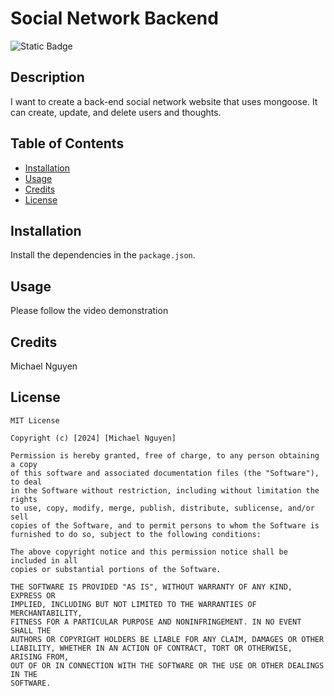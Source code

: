 # Social Network Backend
![Static Badge](https://img.shields.io/badge/license-MIT-blue)

## Description
I want to create a back-end social network website that uses mongoose. It can create, update, and delete users and thoughts. 

## Table of Contents

- [Installation](#installation)
- [Usage](#usage)
- [Credits](#credits)
- [License](#license)


## Installation
Install the dependencies in the `package.json`.


## Usage

Please follow the video demonstration 

## Credits

Michael Nguyen


## License
```
MIT License

Copyright (c) [2024] [Michael Nguyen]

Permission is hereby granted, free of charge, to any person obtaining a copy
of this software and associated documentation files (the "Software"), to deal
in the Software without restriction, including without limitation the rights
to use, copy, modify, merge, publish, distribute, sublicense, and/or sell
copies of the Software, and to permit persons to whom the Software is
furnished to do so, subject to the following conditions:

The above copyright notice and this permission notice shall be included in all
copies or substantial portions of the Software.

THE SOFTWARE IS PROVIDED "AS IS", WITHOUT WARRANTY OF ANY KIND, EXPRESS OR
IMPLIED, INCLUDING BUT NOT LIMITED TO THE WARRANTIES OF MERCHANTABILITY,
FITNESS FOR A PARTICULAR PURPOSE AND NONINFRINGEMENT. IN NO EVENT SHALL THE
AUTHORS OR COPYRIGHT HOLDERS BE LIABLE FOR ANY CLAIM, DAMAGES OR OTHER
LIABILITY, WHETHER IN AN ACTION OF CONTRACT, TORT OR OTHERWISE, ARISING FROM,
OUT OF OR IN CONNECTION WITH THE SOFTWARE OR THE USE OR OTHER DEALINGS IN THE
SOFTWARE.
```